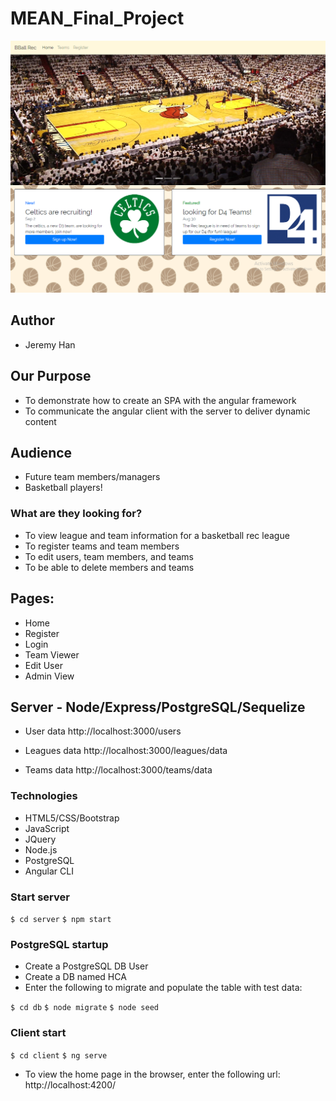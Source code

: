 # MEAN_Final_Project

![IndexPage](client/src/assets/img/screenshot.png?raw=true "IndexPage")

## Author
- Jeremy Han

## Our Purpose
- To demonstrate how to create an SPA with the angular framework
- To communicate the angular client with the server to deliver dynamic content

## Audience
- Future team members/managers
- Basketball players!

### What are they looking for?
- To view league and team information for a basketball rec league
- To register teams and team members
- To edit users, team members, and teams
- To be able to delete members and teams

## Pages:
- Home
- Register
- Login
- Team Viewer
- Edit User
- Admin View

## Server - Node/Express/PostgreSQL/Sequelize

- User data
http://localhost:3000/users

- Leagues data
http://localhost:3000/leagues/data

- Teams data
http://localhost:3000/teams/data

### Technologies
- HTML5/CSS/Bootstrap
- JavaScript
- JQuery
- Node.js
- PostgreSQL
- Angular CLI

### Start server
```$ cd server```
```$ npm start```

### PostgreSQL startup
- Create a PostgreSQL DB User
- Create a DB named HCA
- Enter the following to migrate and populate the table with test data:

```$ cd db```
```$ node migrate```
```$ node seed```

### Client start
```$ cd client```
```$ ng serve```
- To view the home page in the browser, enter the following url: http://localhost:4200/






